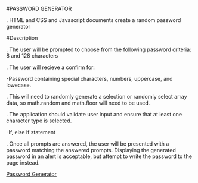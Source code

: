 #PASSWORD GENERATOR

. HTML and CSS and Javascript documents create a random password generator

#Description

. The user will be prompted to choose from the following password criteria: 8 and 128 characters

. The user will recieve a confirm for:

  -Password containing special characters, numbers, uppercase, and lowecase.
  
. This will need to randomly generate a selection or randomly select array data, so math.random and math.floor will need to be used.

. The application should validate user input and ensure that at least one character type is selected.

  -If, else if statement
  
. Once all prompts are answered, the user will be presented with a password matching the answered prompts. Displaying the generated password in an alert is acceptable, but attempt to write the password to the page instead.




[Password Generator](https://zahra315.github.io/password-generator/)

